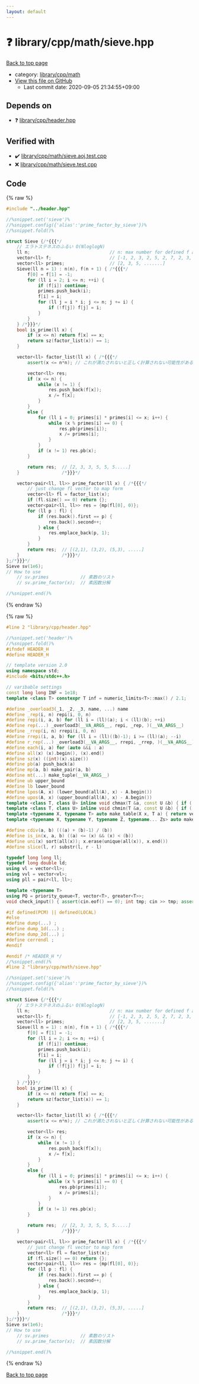 ```yaml
---
layout: default
---
```


<!-- mathjax config similar to math.stackexchange -->
<script type="text/javascript" async
  src="https://cdnjs.cloudflare.com/ajax/libs/mathjax/2.7.5/MathJax.js?config=TeX-MML-AM_CHTML">
</script>
<script type="text/x-mathjax-config">
  MathJax.Hub.Config({
    TeX: { equationNumbers: { autoNumber: "AMS" }},
    tex2jax: {
      inlineMath: [ ['$','$'] ],
      processEscapes: true
    },
    "HTML-CSS": { matchFontHeight: false },
    displayAlign: "left",
    displayIndent: "2em"
  });
</script>

<script type="text/javascript" src="https://cdnjs.cloudflare.com/ajax/libs/jquery/3.4.1/jquery.min.js"></script>
<script src="https://cdn.jsdelivr.net/npm/jquery-balloon-js@1.1.2/jquery.balloon.min.js" integrity="sha256-ZEYs9VrgAeNuPvs15E39OsyOJaIkXEEt10fzxJ20+2I=" crossorigin="anonymous"></script>
<script type="text/javascript" src="../../../../assets/js/copy-button.js"></script>
<link rel="stylesheet" href="../../../../assets/css/copy-button.css" />


# :question: library/cpp/math/sieve.hpp

<a href="../../../../index.html">Back to top page</a>

* category: <a href="../../../../index.html#38e8a99339d0d505d14feb619e0537d8">library/cpp/math</a>
* <a href="{{ site.github.repository_url }}/blob/master/library/cpp/math/sieve.hpp">View this file on GitHub</a>
    - Last commit date: 2020-09-05 21:34:55+09:00




## Depends on

* :question: <a href="../header.hpp.html">library/cpp/header.hpp</a>


## Verified with

* :heavy_check_mark: <a href="../../../../verify/library/cpp/math/sieve.aoj.test.cpp.html">library/cpp/math/sieve.aoj.test.cpp</a>
* :x: <a href="../../../../verify/library/cpp/math/sieve.test.cpp.html">library/cpp/math/sieve.test.cpp</a>


## Code

<a id="unbundled"></a>
{% raw %}
```cpp
#include "../header.hpp"

//%snippet.set('sieve')%
//%snippet.config({'alias':'prime_factor_by_sieve'})%
//%snippet.fold()%

struct Sieve {/*{{{*/
    // エラトステネスのふるい O(NloglogN)
    ll n;                              // n: max number for defined f and primes
    vector<ll> f;                      // [-1, 2, 3, 2, 5, 2, 7, 2, 3, ....]
    vector<ll> primes;                 // [2, 3, 5, .......]
    Sieve(ll n = 1) : n(n), f(n + 1) { /*{{{*/
        f[0] = f[1] = -1;
        for (ll i = 2; i <= n; ++i) {
            if (f[i]) continue;
            primes.push_back(i);
            f[i] = i;
            for (ll j = i * i; j <= n; j += i) {
                if (!f[j]) f[j] = i;
            }
        }
    } /*}}}*/
    bool is_prime(ll x) {
        if (x <= n) return f[x] == x; 
        return sz(factor_list(x)) == 1;
    }

    vector<ll> factor_list(ll x) { /*{{{*/
        assert(x <= n*n); // これが満たされないと正しく計算されない可能性がある。

        vector<ll> res;
        if (x <= n) {
            while (x != 1) {
                res.push_back(f[x]);
                x /= f[x];
            }
        }
        else {
            for (ll i = 0; primes[i] * primes[i] <= x; i++) {
                while (x % primes[i] == 0) {
                    res.pb(primes[i]);
                    x /= primes[i];
                }
            }
            if (x != 1) res.pb(x);
        }

        return res;  // [2, 3, 3, 5, 5, 5.....]
    }                /*}}}*/

    vector<pair<ll, ll>> prime_factor(ll x) { /*{{{*/
        // just change fl vector to map form
        vector<ll> fl = factor_list(x);
        if (fl.size() == 0) return {};
        vector<pair<ll, ll>> res = {mp(fl[0], 0)};
        for (ll p : fl) {
            if (res.back().first == p) {
                res.back().second++;
            } else {
                res.emplace_back(p, 1);
            }
        }
        return res;  // [(2,1), (3,2), (5,3), .....]
    }                /*}}}*/
};/*}}}*/
Sieve sv(1e6);
// How to use
    // sv.primes            // 素数のリスト
    // sv.prime_factor(x);  // 素因数分解

//%snippet.end()%

```
{% endraw %}

<a id="bundled"></a>
{% raw %}
```cpp
#line 2 "library/cpp/header.hpp"

//%snippet.set('header')%
//%snippet.fold()%
#ifndef HEADER_H
#define HEADER_H

// template version 2.0
using namespace std;
#include <bits/stdc++.h>

// varibable settings
const long long INF = 1e18;
template <class T> constexpr T inf = numeric_limits<T>::max() / 2.1;

#define _overload3(_1, _2, _3, name, ...) name
#define _rep(i, n) repi(i, 0, n)
#define repi(i, a, b) for (ll i = (ll)(a); i < (ll)(b); ++i)
#define rep(...) _overload3(__VA_ARGS__, repi, _rep, )(__VA_ARGS__)
#define _rrep(i, n) rrepi(i, 0, n)
#define rrepi(i, a, b) for (ll i = (ll)((b)-1); i >= (ll)(a); --i)
#define r_rep(...) _overload3(__VA_ARGS__, rrepi, _rrep, )(__VA_ARGS__)
#define each(i, a) for (auto &&i : a)
#define all(x) (x).begin(), (x).end()
#define sz(x) ((int)(x).size())
#define pb(a) push_back(a)
#define mp(a, b) make_pair(a, b)
#define mt(...) make_tuple(__VA_ARGS__)
#define ub upper_bound
#define lb lower_bound
#define lpos(A, x) (lower_bound(all(A), x) - A.begin())
#define upos(A, x) (upper_bound(all(A), x) - A.begin())
template <class T, class U> inline void chmax(T &a, const U &b) { if ((a) < (b)) (a) = (b); }
template <class T, class U> inline void chmin(T &a, const U &b) { if ((a) > (b)) (a) = (b); }
template <typename X, typename T> auto make_table(X x, T a) { return vector<T>(x, a); }
template <typename X, typename Y, typename Z, typename... Zs> auto make_table(X x, Y y, Z z, Zs... zs) { auto cont = make_table(y, z, zs...); return vector<decltype(cont)>(x, cont); }

#define cdiv(a, b) (((a) + (b)-1) / (b))
#define is_in(x, a, b) ((a) <= (x) && (x) < (b))
#define uni(x) sort(all(x)); x.erase(unique(all(x)), x.end())
#define slice(l, r) substr(l, r - l)

typedef long long ll;
typedef long double ld;
using vl = vector<ll>;
using vvl = vector<vl>;
using pll = pair<ll, ll>;

template <typename T>
using PQ = priority_queue<T, vector<T>, greater<T>>;
void check_input() { assert(cin.eof() == 0); int tmp; cin >> tmp; assert(cin.eof() == 1); }

#if defined(PCM) || defined(LOCAL)
#else
#define dump(...) ;
#define dump_1d(...) ;
#define dump_2d(...) ;
#define cerrendl ;
#endif

#endif /* HEADER_H */
//%snippet.end()%
#line 2 "library/cpp/math/sieve.hpp"

//%snippet.set('sieve')%
//%snippet.config({'alias':'prime_factor_by_sieve'})%
//%snippet.fold()%

struct Sieve {/*{{{*/
    // エラトステネスのふるい O(NloglogN)
    ll n;                              // n: max number for defined f and primes
    vector<ll> f;                      // [-1, 2, 3, 2, 5, 2, 7, 2, 3, ....]
    vector<ll> primes;                 // [2, 3, 5, .......]
    Sieve(ll n = 1) : n(n), f(n + 1) { /*{{{*/
        f[0] = f[1] = -1;
        for (ll i = 2; i <= n; ++i) {
            if (f[i]) continue;
            primes.push_back(i);
            f[i] = i;
            for (ll j = i * i; j <= n; j += i) {
                if (!f[j]) f[j] = i;
            }
        }
    } /*}}}*/
    bool is_prime(ll x) {
        if (x <= n) return f[x] == x; 
        return sz(factor_list(x)) == 1;
    }

    vector<ll> factor_list(ll x) { /*{{{*/
        assert(x <= n*n); // これが満たされないと正しく計算されない可能性がある。

        vector<ll> res;
        if (x <= n) {
            while (x != 1) {
                res.push_back(f[x]);
                x /= f[x];
            }
        }
        else {
            for (ll i = 0; primes[i] * primes[i] <= x; i++) {
                while (x % primes[i] == 0) {
                    res.pb(primes[i]);
                    x /= primes[i];
                }
            }
            if (x != 1) res.pb(x);
        }

        return res;  // [2, 3, 3, 5, 5, 5.....]
    }                /*}}}*/

    vector<pair<ll, ll>> prime_factor(ll x) { /*{{{*/
        // just change fl vector to map form
        vector<ll> fl = factor_list(x);
        if (fl.size() == 0) return {};
        vector<pair<ll, ll>> res = {mp(fl[0], 0)};
        for (ll p : fl) {
            if (res.back().first == p) {
                res.back().second++;
            } else {
                res.emplace_back(p, 1);
            }
        }
        return res;  // [(2,1), (3,2), (5,3), .....]
    }                /*}}}*/
};/*}}}*/
Sieve sv(1e6);
// How to use
    // sv.primes            // 素数のリスト
    // sv.prime_factor(x);  // 素因数分解

//%snippet.end()%

```
{% endraw %}

<a href="../../../../index.html">Back to top page</a>

